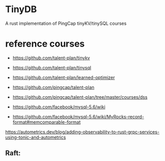 # TinyDB

A rust implementation of PingCap tinyKV/tinySQL courses


# reference courses
- https://github.com/talent-plan/tinykv
- https://github.com/talent-plan/tinysql
- https://github.com/talent-plan/learned-optimizer
- https://github.com/pingcap/talent-plan
- https://github.com/pingcap/talent-plan/tree/master/courses/dss

- https://github.com/facebook/mysql-5.6/wiki
- https://github.com/facebook/mysql-5.6/wiki/MyRocks-record-format#memcomparable-format


https://autometrics.dev/blog/adding-observability-to-rust-grpc-services-using-tonic-and-autometrics

Raft:
 - 
